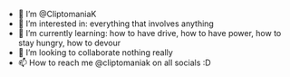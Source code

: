 - 👋 I’m @CliptomaniaK
- 👀 I’m interested in: everything that involves anything
- 🌱 I’m currently learning: how to have drive, how to have power, how to stay hungry, how to devour
- 💞️ I’m looking to collaborate nothing really
- 📫 How to reach me @cliptomaniak on all socials :D

<!---
CliptomaniaK/CliptomaniaK is a ✨ special ✨ repository because its `README.md` (this file) appears on your GitHub profile.
You can click the Preview link to take a look at your changes.
--->
